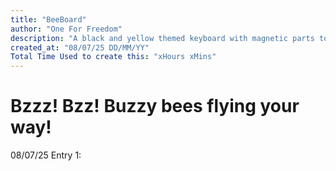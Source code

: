 ```yaml
---
title: "BeeBoard"
author: "One For Freedom"
description: "A black and yellow themed keyboard with magnetic parts to connect with eachother!"
created_at: "08/07/25 DD/MM/YY"
Total Time Used to create this: "xHours xMins"
---
```


# Bzzz! Bzz! Buzzy bees flying your way!

08/07/25
Entry 1:
